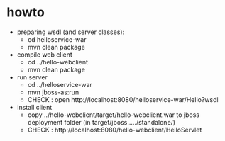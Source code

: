 # howto

- preparing wsdl (and server classes): 
  - cd helloservice-war
  - mvn clean package
- compile web client
  - cd ../hello-webclient
  - mvn clean package
- run server
  - cd ../helloservice-war
  - mvn jboss-as:run
  - CHECK : open http://localhost:8080/helloservice-war/Hello?wsdl
- install client
  - copy ../hello-webclient/target/hello-webclient.war to jboss deployment folder (in target/jboss...../standalone/)
  - CHECK : http://localhost:8080/hello-webclient/HelloServlet
